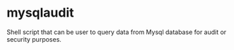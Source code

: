 # mysqlaudit
Shell script that can be user to query data from Mysql database for audit or security purposes.
